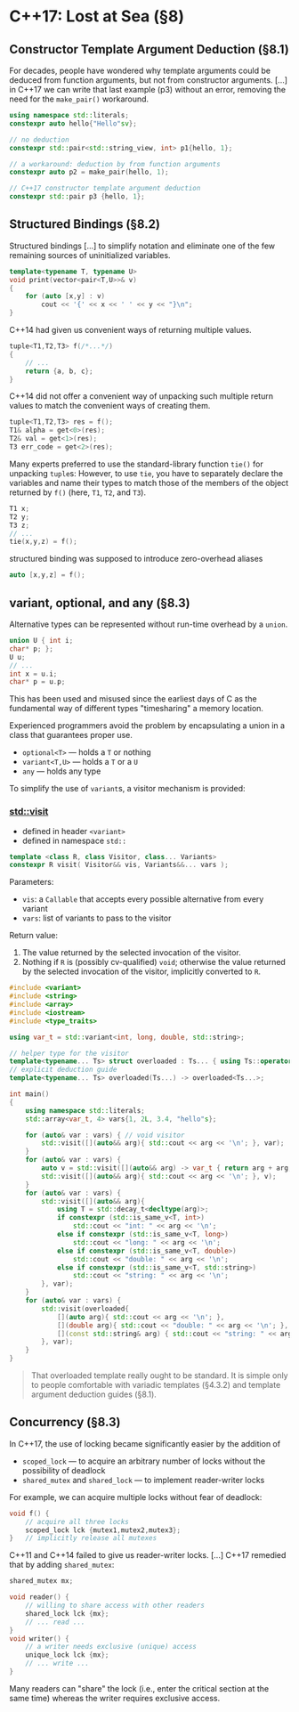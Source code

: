 # C++17: Lost at Sea (§8)

## Constructor Template Argument Deduction (§8.1)

For decades, people have wondered why template arguments could be deduced from function arguments, but not from constructor arguments. [...] in C++17 we can write that last example (p3) without an error, removing the need for the `make_pair()` workaround.

```c++
using namespace std::literals;
constexpr auto hello{"Hello"sv};

// no deduction
constexpr std::pair<std::string_view, int> p1{hello, 1};

// a workaround: deduction by from function arguments
constexpr auto p2 = make_pair(hello, 1);

// C++17 constructor template argument deduction
constexpr std::pair p3 {hello, 1};
```

## Structured Bindings (§8.2)

Structured bindings [...] to simplify notation and eliminate one of the few remaining sources of uninitialized variables.

```c++
template<typename T, typename U>
void print(vector<pair<T,U>>& v)
{
    for (auto [x,y] : v)
        cout << '{' << x << ' ' << y << "}\n";
}
```

C++14 had given us convenient ways of returning multiple values.

```c++
tuple<T1,T2,T3> f(/*...*/)
{
    // ...
    return {a, b, c};
}
```

C++14 did not offer a convenient way of unpacking such multiple return values to match the convenient ways of creating them.

```c++
tuple<T1,T2,T3> res = f();
T1& alpha = get<0>(res);
T2& val = get<1>(res);
T3 err_code = get<2>(res);
```

Many experts preferred to use the standard-library function `tie()` for unpacking `tuple`s: However, to use `tie`, you have to separately declare the variables and name their types to match those of the members of the object returned by `f()` (here, `T1`, `T2`, and `T3`).

```c++
T1 x;
T2 y;
T3 z;
// ...
tie(x,y,z) = f();
```

structured binding was supposed to introduce zero-overhead aliases

```c++
auto [x,y,z] = f();
```

## variant, optional, and any (§8.3)

Alternative types can be represented without run-time overhead by a `union`.

```c++
union U { int i;
char* p; };
U u;
// ...
int x = u.i;
char* p = u.p;
```

This has been used and misused since the earliest days of C as the fundamental way of different types "timesharing" a memory location.

Experienced programmers avoid the problem by encapsulating a union in a class that guarantees proper use.

- `optional<T>` — holds a `T` or nothing
- `variant<T,U>` — holds a `T` or a `U`
- `any` — holds any type

To simplify the use of `variant`s, a visitor mechanism is provided:

### [std::visit](https://en.cppreference.com/w/cpp/utility/variant/visit)

- defined in header `<variant>`
- defined in namespace `std::`

```c++
template <class R, class Visitor, class... Variants>
constexpr R visit( Visitor&& vis, Variants&&... vars );
```

Parameters:
- `vis`: a `Callable` that accepts every possible alternative from every variant
- `vars`: list of variants to pass to the visitor

Return value:
1. The value returned by the selected invocation of the visitor.
1. Nothing if `R` is (possibly cv-qualified) `void`; otherwise the value returned by the selected invocation of the visitor, implicitly converted to `R`.

```c++
#include <variant>
#include <string>
#include <array>
#include <iostream>
#include <type_traits>

using var_t = std::variant<int, long, double, std::string>;

// helper type for the visitor
template<typename... Ts> struct overloaded : Ts... { using Ts::operator()...; };
// explicit deduction guide
template<typename... Ts> overloaded(Ts...) -> overloaded<Ts...>;

int main()
{
    using namespace std::literals;
    std::array<var_t, 4> vars{1, 2L, 3.4, "hello"s};

    for (auto& var : vars) { // void visitor
        std::visit([](auto&& arg){ std::cout << arg << '\n'; }, var);
    }
    for (auto& var : vars) {
        auto v = std::visit([](auto&& arg) -> var_t { return arg + arg; }, var);
        std::visit([](auto&& arg){ std::cout << arg << '\n'; }, v);
    }
    for (auto& var : vars) {
        std::visit([](auto&& arg){
            using T = std::decay_t<decltype(arg)>;
            if constexpr (std::is_same_v<T, int>)
                std::cout << "int: " << arg << '\n';
            else if constexpr (std::is_same_v<T, long>)
                std::cout << "long: " << arg << '\n';
            else if constexpr (std::is_same_v<T, double>)
                std::cout << "double: " << arg << '\n';
            else if constexpr (std::is_same_v<T, std::string>)
                std::cout << "string: " << arg << '\n';
        }, var);
    }
    for (auto& var : vars) {
        std::visit(overloaded{
            [](auto arg){ std::cout << arg << '\n'; },
            [](double arg){ std::cout << "double: " << arg << '\n'; },
            [](const std::string& arg) { std::cout << "string: " << arg << '\n'; }
        }, var);
    }
}
```

> That overloaded template really ought to be standard. It is simple only to people comfortable with variadic templates (§4.3.2) and template argument deduction guides (§8.1).

## Concurrency (§8.3)

In C++17, the use of locking became significantly easier by the addition of

- `scoped_lock` — to acquire an arbitrary number of locks without the possibility of deadlock
- `shared_mutex` and `shared_lock` — to implement reader-writer locks

For example, we can acquire multiple locks without fear of deadlock:

```c++
void f() {
    // acquire all three locks
    scoped_lock lck {mutex1,mutex2,mutex3};
}   // implicitly release all mutexes
```

C++11 and C++14 failed to give us reader-writer locks. [...] C++17 remedied that by adding `shared_mutex`:

```c++
shared_mutex mx;

void reader() {
    // willing to share access with other readers
    shared_lock lck {mx};
    // ... read ...
}
void writer() {
    // a writer needs exclusive (unique) access
    unique_lock lck {mx};
    // ... write ...
}
```

Many readers can "share" the lock (i.e., enter the critical section at the same time) whereas the writer requires exclusive access.

